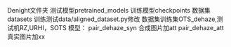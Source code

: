 Denight文件夹
测试模型pretrained_models
训练模型checkpoints
数据集datasets
训练测试data/aligned_dataset.py修改
数据集训练集OTS_dehaze,测试机RZ,URHI，SOTS
模型：
pair_dehaze_syn 合成图片加att
pair_dehaze_att 真实图片加xx